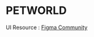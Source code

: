# PETWORLD

UI Resource : [Figma Community](https://www.figma.com/community/file/1082720221695561812)
